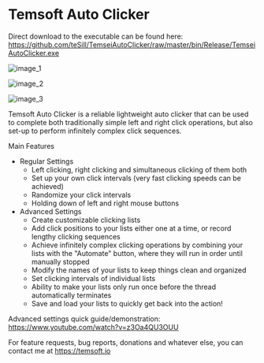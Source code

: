 # Temsoft Auto Clicker

Direct download to the executable can be found here: https://github.com/teSill/TemseiAutoClicker/raw/master/bin/Release/TemseiAutoClicker.exe

![image_1](http://temsoft.io/temsoft_assets/AutoClickerImage1.png)

![image_2](http://temsoft.io/temsoft_assets/AutoClickerImage2.png)

![image_3](http://temsoft.io/temsoft_assets/AutoClickerImage3.png)

Temsoft Auto Clicker is a reliable lightweight auto clicker that can be used to complete both traditionally simple left and right click operations, but also set-up to perform infinitely complex click sequences. 

Main Features
  - Regular Settings
    - Left clicking, right clicking and simultaneous clicking of them both
    - Set up your own click intervals (very fast clicking speeds can be achieved)
    - Randomize your click intervals
    - Holding down of left and right mouse buttons
  - Advanced Settings
    - Create customizable clicking lists
    - Add click positions to your lists either one at a time, or record lengthy clicking sequences
    - Achieve infinitely complex clicking operations by combining your lists with the "Automate" button, where they will run in order until manually stopped
    - Modify the names of your lists to keep things clean and organized
    - Set clicking intervals of individual lists
    - Ability to make your lists only run once before the thread automatically terminates
    - Save and load your lists to quickly get back into the action!
    
    
Advanced settings quick guide/demonstration:
https://www.youtube.com/watch?v=z3Oa4QU3OUU
    
For feature requests, bug reports, donations and whatever else, you can contact me at https://temsoft.io

